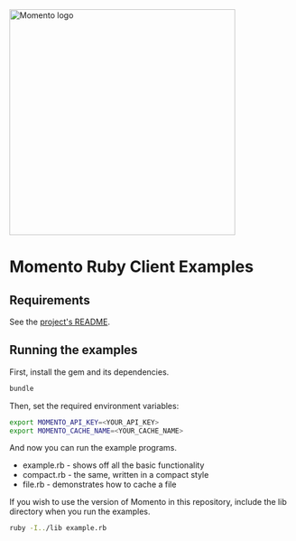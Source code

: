 <img src="https://docs.momentohq.com/img/logo.svg" alt="Momento logo" width="400"/>

# Momento Ruby Client Examples

## Requirements

See the [project's README](https://github.com/momentohq/client-sdk-ruby/blob/main/README.md).

## Running the examples

First, install the gem and its dependencies.

```sh
bundle
```

Then, set the required environment variables:

```bash
export MOMENTO_API_KEY=<YOUR_API_KEY>
export MOMENTO_CACHE_NAME=<YOUR_CACHE_NAME>
```

And now you can run the example programs.

* example.rb - shows off all the basic functionality
* compact.rb - the same, written in a compact style
* file.rb - demonstrates how to cache a file

If you wish to use the version of Momento in this repository, include the lib directory when you run the examples.

```sh
ruby -I../lib example.rb
```
